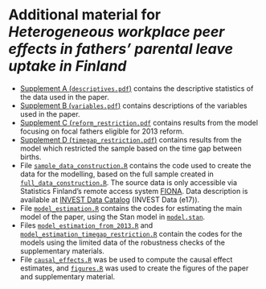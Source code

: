 Additional material for  *Heterogeneous workplace peer effects in
fathers’ parental leave uptake in Finland*
================

- [Supplement A (`descriptives.pdf`)](descriptives.pdf) contains the descriptive statistics of the data used in the paper.
- [Supplement B (`variables.pdf`)](variables.pdf) contains descriptions of the variables used in the paper.
- [Supplement C (`reform_restriction.pdf`](reform_restriction.pdf) contains results from the model focusing on focal fathers eligible for 2013 reform.
- [Supplement D (`timegap_restriction.pdf`)](timegap_restriction.pdf) contains results from the model which restricted the sample based on the time gap between births.
- File [`sample_data_construction.R`](sample_data_construction.R) contains the code used to create the
  data for the modelling, based on the full sample created in
  [`full_data_construction.R`](full_data_construction.R). The source data is only accessible via
  Statistics Finland’s remote access system
  [FIONA](https://stat.fi/tup/tutkijapalvelut/fiona-etakayttojarjestelma_en.html).
  Data description is available at [INVEST Data
  Catalog](https://investdata.utu.fi/catalog) (INVEST Data (e17)).
- File [`model_estimation.R`](model_estimation.R) contains the codes for estimating the main
  model of the paper, using the Stan model in [`model.stan`](model.stan).
- Files [`model_estimation_from_2013.R`](model_estimation_from_2013.R) and
  [`model_estimation_timegap_restriction.R`](model_estimation_timegap_restriction.R) contain the codes for the
  models using the limited data of the robustness checks of the
  supplementary materials.
- File [`causal_effects.R`](causal_effects.R) was be used to compute the causal effect
  estimates, and [`figures.R`](figures.R) was used to create the figures of the paper
  and supplementary material.



